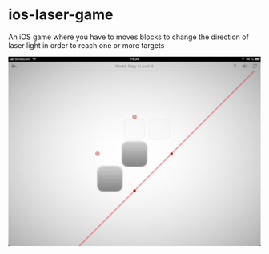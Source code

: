 # ios-laser-game
An iOS game where you have to moves blocks to change the direction of laser light in order to reach one or more targets

<img src="/Screenshots/LaserGame.jpeg" alt="Laser Game" width:200px />
